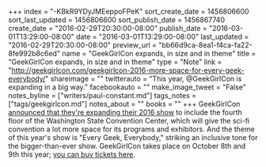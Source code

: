 +++
index = "-KBkR9YDyJMEeppoFPeK"
sort_create_date = 1456806600
sort_last_updated = 1456806600
sort_publish_date = 1456867740
create_date = "2016-02-29T20:30:00-08:00"
publish_date = "2016-03-01T13:29:00-08:00"
date = "2016-03-01T13:29:00-08:00"
last_updated = "2016-02-29T20:30:00-08:00"
preview_url = "bb66d9ca-8ea1-f4ca-fa22-8fe992b8c6ed"
name = "GeekGirlCon expands, in size and in theme"
title = "GeekGirlCon expands, in size and in theme"
type = "Note"
link = "http://geekgirlcon.com/geekgirlcon-2016-more-space-for-every-geek-everybody/"
shareimage = ""
twitterauto = "This year, @GeekGirlCon is expanding in a big way."
facebookauto = ""
make_image_tweet = "False"
notes_byline = ["writers/paul-constant.md"]
tags_notes = ["tags/geekgirlcon.md"]
notes_about = ""
books = ""
+++
GeekGirlCon [announced that they're expanding their 2016 show](http://geekgirlcon.com/geekgirlcon-2016-more-space-for-every-geek-everybody/) to include the fourth floor of the Washington State Convention Center, which will give the sci-fi convention a lot more space for its programs and exhibitors. And the theme of this year's show is "Every Geek, Everybody," striking an inclusive tone for the bigger-than-ever show. GeekGirlCon takes place on October 8th and 9th this year; [you can buy tickets here](http://www.brownpapertickets.com/event/2426480z).